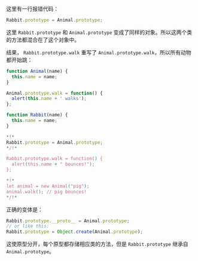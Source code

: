 这里有一行报错代码：

```js
Rabbit.prototype = Animal.prototype;
```

这里 `Rabbit.prototype` 和 `Animal.prototype` 变成了同样的对象。所以这两个类的方法都混合在了这个对象中。

结果， `Rabbit.prototype.walk` 重写了 `Animal.prototype.walk`，所以所有动物都开始跳：

```js run
function Animal(name) {
  this.name = name;
}

Animal.prototype.walk = function() {
  alert(this.name + ' walks');
};

function Rabbit(name) {
  this.name = name;
}

*!*
Rabbit.prototype = Animal.prototype;
*/!*

Rabbit.prototype.walk = function() {
  alert(this.name + " bounces!");
};

*!*
let animal = new Animal("pig");
animal.walk(); // pig bounces!
*/!*
```

正确的变体是：

```js
Rabbit.prototype.__proto__ = Animal.prototype;
// or like this:
Rabbit.prototype = Object.create(Animal.prototype);
```

这使原型分开，每个原型都存储相应类的方法，但是 `Rabbit.prototype` 继承自 `Animal.prototype`。
